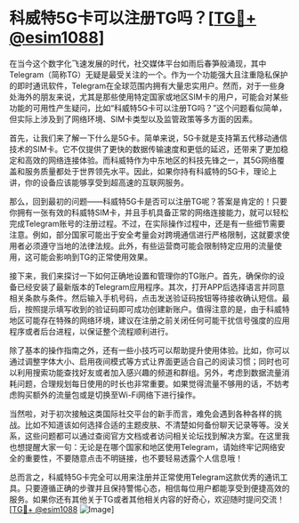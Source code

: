 # 科威特5G卡可以注册TG吗？[[TG💪+ @esim1088](https://t.me/s/esim1088)]

在当今这个数字化飞速发展的时代，社交媒体平台如雨后春笋般涌现，其中Telegram（简称TG）无疑是最受关注的一个。作为一个功能强大且注重隐私保护的即时通讯软件，Telegram在全球范围内拥有大量忠实用户。然而，对于一些身处海外的朋友来说，尤其是那些使用特定国家或地区SIM卡的用户，可能会对某些功能的可用性产生疑问，比如“科威特5G卡可以注册TG吗？”这个问题看似简单，但实际上涉及到了网络环境、SIM卡类型以及监管政策等多方面的因素。

首先，让我们来了解一下什么是5G卡。简单来说，5G卡就是支持第五代移动通信技术的SIM卡。它不仅提供了更快的数据传输速度和更低的延迟，还带来了更加稳定和高效的网络连接体验。而科威特作为中东地区的科技先锋之一，其5G网络覆盖和服务质量都处于世界领先水平。因此，如果你持有科威特的5G卡，理论上讲，你的设备应该能够享受到超高速的互联网服务。

那么，回到最初的问题——科威特5G卡是否可以注册TG呢？答案是肯定的！只要你拥有一张有效的科威特SIM卡，并且手机具备正常的网络连接能力，就可以轻松完成Telegram账号的注册过程。不过，在实际操作过程中，还是有一些细节需要注意。例如，部分国家可能出于安全考量会对跨境通信进行严格限制，这就要求使用者必须遵守当地的法律法规。此外，有些运营商可能会限制特定应用的流量使用，这可能会影响到TG的正常使用效果。

接下来，我们来探讨一下如何正确地设置和管理你的TG账户。首先，确保你的设备已经安装了最新版本的Telegram应用程序。其次，打开APP后选择语言并同意相关条款与条件。然后输入手机号码，点击发送验证码按钮等待接收确认短信。最后，按照提示填写收到的验证码即可成功创建新账户。值得注意的是，由于科威特地区可能存在特殊的网络环境，建议在注册之前关闭任何可能干扰信号强度的应用程序或者后台进程，以保证整个流程顺利进行。

除了基本的操作指南之外，还有一些小技巧可以帮助提升使用体验。比如，你可以通过调整字体大小、启用夜间模式等方式让界面更适合自己的阅读习惯；同时也可以利用搜索功能查找好友或者加入感兴趣的频道和群组。另外，考虑到数据流量消耗问题，合理规划每日使用的时长也非常重要。如果觉得流量不够用的话，不妨考虑购买额外的流量包或是切换至Wi-Fi网络下进行操作。

当然啦，对于初次接触这类国际社交平台的新手而言，难免会遇到各种各样的挑战。比如不知道该如何选择合适的主题皮肤、不清楚如何备份聊天记录等等。没关系，这些问题都可以通过查阅官方文档或者访问相关论坛找到解决方案。在这里我也想提醒大家一句：无论是在哪个国家和地区使用Telegram，请始终牢记网络安全的重要性，不要随意点击不明链接，也不要轻易透露个人信息哦！

总而言之，科威特5G卡完全可以用来注册并正常使用Telegram这款优秀的通讯工具。只要遵循正确的步骤并且保持警惕心态，相信每位用户都能享受到便捷高效的服务。如果你还有其他关于TG或者其他相关内容的好奇心，欢迎随时提问交流！[[TG💪+ @esim1088](https://t.me/s/esim1088) ![Image](https://i.postimg.cc/4NQfJmqS/Snipaste-2025-05-13-00-14-12.png)]